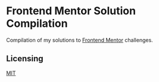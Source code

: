 # Frontend Mentor Solution Compilation

Compilation of my solutions to [Frontend Mentor](https://www.frontendmentor.io/) challenges.

## Licensing

[MIT](/LICENSE)